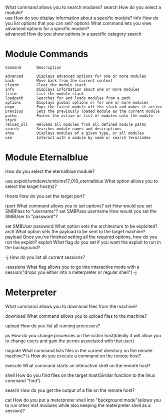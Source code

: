 




























What command allows you to search modules?
search
How do you select a module?    
use
How do you display information about a specific module?
info
How do you list options that you can set?
options
What command lets you view advanced options for a specific module?    
advanced
How do you show options in a specific category
search

Module Commands
===============

    Command       Description
    -------       -----------
    advanced      Displays advanced options for one or more modules
    back          Move back from the current context
    clearm        Clear the module stack
    info          Displays information about one or more modules
    listm         List the module stack
    loadpath      Searches for and loads modules from a path
    options       Displays global options or for one or more modules
    popm          Pops the latest module off the stack and makes it active
    previous      Sets the previously loaded module as the current module
    pushm         Pushes the active or list of modules onto the module stack
    reload_all    Reloads all modules from all defined module paths
    search        Searches module names and descriptions
    show          Displays modules of a given type, or all modules
    use           Interact with a module by name or search term/index

# Module Eternalblue
How do you select the eternalblue module?

use exploit/windows/smb/ms17_010_eternalblue
What option allows you to select the target host(s)?

rhosts
How do you set the target port?

rport
What command allows you to set options?
set
How would you set SMBPass to "username"?
set SMBPass username
How would you set the SMBUser to "password"?

set SMBUser password
What option sets the architecture to be exploited?
arch
What option sets the payload to be sent to the target machine?
payload
Once you've finished setting all the required options, how do you run the exploit?
exploit
What flag do you set if you want the exploit to run in the background?

-j
How do you list all current sessions?

-sessions
What flag allows you to go into interactive mode with a session("drops you either into a meterpreter or regular shell")
-j

# Meterpreter
What command allows you to download files from the machine?

download
What command allows you to upload files to the machine?

upload
How do you list all running processes?

ps
How do you change processes on the victim host(Ideally it will allow you to change users and gain the perms associated with that user)

migrate
What command lists files in the current directory on the remote machine?
ls
How do you execute a command on the remote host?

execute
What command starts an interactive shell on the remote host?

shell
How do you find files on the target host(Similar function to the linux command "find")

search
How do you get the output of a file on the remote host?

cat
How do you put a meterpreter shell into "background mode"(allows you to run other msf modules while also keeping the meterpreter shell as a session)?


